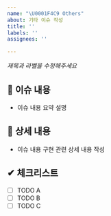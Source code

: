 ```yaml
---
name: "\U0001F4C9 Others"
about: 기타 이슈 작성
title: ''
labels: ''
assignees: ''

---
```


*제목과 라벨을 수정해주세요*

## 📄 이슈 내용
- 이슈 내용 요약 설명

## 📝 상세 내용
- 이슈 내용 구현 관련 상세 내용 작성

## ✔ 체크리스트
- [ ] TODO A
- [ ] TODO B
- [ ] TODO C
